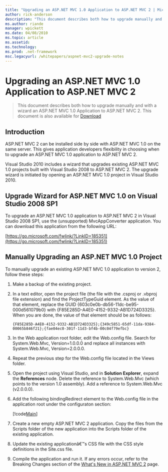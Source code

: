 ```yaml
---
title: "Upgrading an ASP.NET MVC 1.0 Application to ASP.NET MVC 2 | Microsoft Docs"
author: rick-anderson
description: "This document describes both how to upgrade manually and with a wizard an ASP.NET MVC 1.0 Application to ASP.NET MVC 2. This document is also available for d..."
ms.author: riande
manager: wpickett
ms.date: 04/08/2010
ms.topic: article
ms.assetid: 
ms.technology: 
ms.prod: .net-framework
msc.legacyurl: /whitepapers/aspnet-mvc2-upgrade-notes
---
```

Upgrading an ASP.NET MVC 1.0 Application to ASP.NET MVC 2
====================
> This document describes both how to upgrade manually and with a wizard an ASP.NET MVC 1.0 Application to ASP.NET MVC 2. This document is also available for [Download](https://download.microsoft.com/download/F/1/6/F16F9AF9-8EF4-4845-BC97-639791D5699C/MVC2-Upgrade-Notes.pdf)


## Introduction

ASP.NET MVC 2 can be installed side by side with ASP.NET MVC 1.0 on the same server. This gives application developers flexibility in choosing when to upgrade an ASP.NET MVC 1.0 application to ASP.NET MVC 2.

Visual Studio 2010 includes a wizard that upgrades existing ASP.NET MVC 1.0 projects built with Visual Studio 2008 to ASP.NET MVC 2. The upgrade wizard is initiated by opening an ASP.NET MVC 1.0 project in Visual Studio 2010.

## Upgrade Wizard for ASP.NET MVC 1.0 on Visual Studio 2008 SP1

To upgrade an ASP.NET MVC 1.0 application to ASP.NET MVC 2 in Visual Studio 2008 SP1, use the (unsupported) MvcAppConverter application. You can download this application from the following URL:

[https://go.microsoft.com/fwlink/?LinkID=185351](https://go.microsoft.com/fwlink/?LinkID=185351)

## Manually Upgrading an ASP.NET MVC 1.0 Project

To manually upgrade an existing ASP.NET MVC 1.0 application to version 2, follow these steps:

1. Make a backup of the existing project.
2. In a text editor, open the project file (the file with the .csproj or .vbproj file extension) and find the ProjectTypeGuid element. As the value of that element, replace the GUID {603c0e0b-db56-11dc-be95-000d561079b0} with {F85E285D-A4E0-4152-9332-AB1D724D3325}. When you are done, the value of that element should be as follows: 

    `{F85E285D-A4E0-4152-9332-AB1D724D3325};{349c5851-65df-11da-9384-00065b846f21};{fae04ec0-301f-11d3-bf4b-00c04f79efbc}`
3. In the Web application root folder, edit the Web.config file. Search for System.Web.Mvc, Version=1.0.0.0 and replace all instances with System.Web.Mvc, Version=2.0.0.0.
4. Repeat the previous step for the Web.config file located in the Views folder.
5. Open the project using Visual Studio, and in **Solution Explorer**, expand the **References** node. Delete the reference to System.Web.Mvc (which points to the version 1.0 assembly). Add a reference to System.Web.Mvc (v2.0.0.0).
6. Add the following bindingRedirect element to the Web.config file in the application root under the configuraton section:   

    [!code[Main](aspnet-mvc2-upgrade-notes/samples/sample1.xml)]
7. Create a new empty ASP.NET MVC 2 application. Copy the files from the Scripts folder of the new application into the Scripts folder of the existing application.
8. Update the existing applicationâ€™s CSS file with the CSS style definitions in the Site.css file.
9. Compile the application and run it. If any errors occur, refer to the Breaking Changes section of the [What's New in ASP.NET MVC 2](https://go.microsoft.com/fwlink/?LinkID=185038) page.